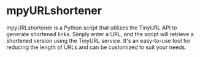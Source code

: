 # mpyURLshortener
 mpyURLshortener is a Python script that utilizes the TinyURL API to generate shortened links. Simply enter a URL, and the script will retrieve a shortened version using the TinyURL service. It's an easy-to-use tool for reducing the length of URLs and can be customized to suit your needs.
